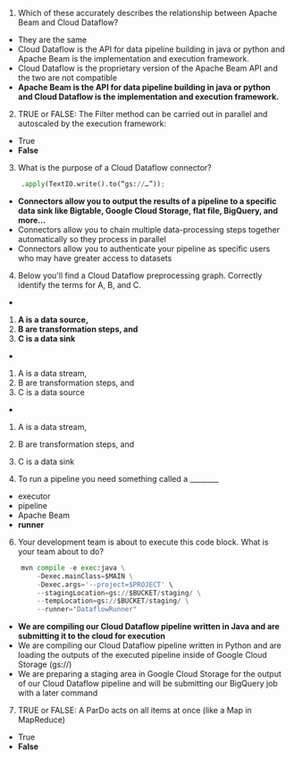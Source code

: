 1. Which of these accurately describes the relationship between Apache Beam and Cloud Dataflow?
* They are the same
* Cloud Dataflow is the API for data pipeline building in java or python and Apache Beam is the implementation and execution framework.
* Cloud Dataflow is the proprietary version of the Apache Beam API and the two are not compatible
* __Apache Beam is the API for data pipeline building in java or python and Cloud Dataflow is the implementation and execution framework.__



2. TRUE or FALSE: The Filter method can be carried out in parallel and autoscaled by the execution framework:
* True
* __False__

3. What is the purpose of a Cloud Dataflow connector?

``` python
	.apply(TextIO.write().to(“gs://…”));
```

* __Connectors allow you to output the results of a pipeline to a specific data sink like Bigtable, Google Cloud Storage, flat file, BigQuery, and more...__
* Connectors allow you to chain multiple data-processing steps together automatically so they process in parallel
* Connectors allow you to authenticate your pipeline as specific users who may have greater access to datasets


4. Below you'll find a Cloud Dataflow preprocessing graph. Correctly identify the terms for A, B, and C.
* 
1. __A is a data source,__
2. __B are transformation steps, and__
3. __C is a data sink__

* 
1. A is a data stream,
2. B are transformation steps, and
3. C is a data source

* 
1. A is a data stream,
2. B are transformation steps, and
3. C is a data sink

5. To run a pipeline you need something called a ________
* executor
* pipeline
* Apache Beam
* __runner__

6. Your development team is about to execute this code block. What is your team about to do?
``` python
	mvn compile -e exec:java \
		-Dexec.mainClass=$MAIN \
		-Dexec.args='--project=$PROJECT' \
		--stagingLocation=gs://$BUCKET/staging/ \
		--tempLocation=gs://$BUCKET/staging/ \
		--runner="DataflowRunner"

```

* __We are compiling our Cloud Dataflow pipeline written in Java and are submitting it to the cloud for execution__
* We are compiling our Cloud Dataflow pipeline written in Python and are loading the outputs of the executed pipeline inside of Google Cloud Storage (gs://)
* We are preparing a staging area in Google Cloud Storage for the output of our Cloud Dataflow pipeline and will be submitting our BigQuery job with a later command

7. TRUE or FALSE: A ParDo acts on all items at once (like a Map in MapReduce)
* True
* __False__








